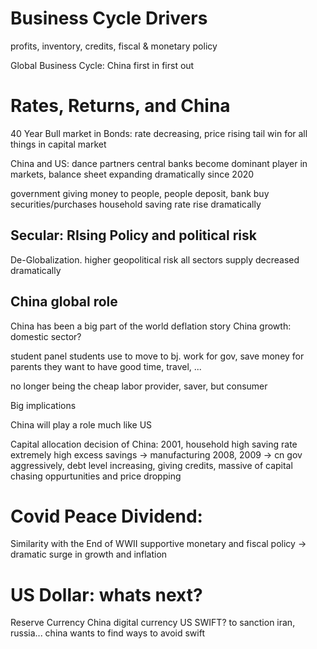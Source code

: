 # Business Cycle Drivers
profits, inventory, credits, fiscal & monetary policy

Global Business Cycle: China first in first out

# Rates, Returns, and China
40 Year Bull market in Bonds: rate decreasing, price rising
tail win for all things in capital market

China and US: dance partners
central banks become dominant player in markets, balance sheet expanding dramatically since 2020

government giving money to people, people deposit, bank buy securities/purchases
household saving rate rise dramatically

## Secular: RIsing Policy and political risk
De-Globalization. higher geopolitical risk
all sectors supply decreased dramatically

## China global role
China has been a big part of the world deflation story
China growth: domestic sector?

student panel
students use to move to bj. work for gov, save money for parents
they want to have good time, travel, ...

no longer being the cheap labor provider, saver, but consumer

Big implications

China will play a role much like US

Capital allocation decision of China: 2001, household high saving rate extremely high
excess savings -> manufacturing
2008, 2009 -> cn gov aggressively, debt level increasing, giving credits, massive of capital chasing oppurtunities and price dropping

# Covid Peace Dividend:
Similarity with the End of WWII
supportive monetary and fiscal policy -> dramatic surge in growth and inflation

# US Dollar: whats next?
Reserve Currency
China digital currency
US SWIFT? to sanction iran, russia... china wants to find ways to avoid swift